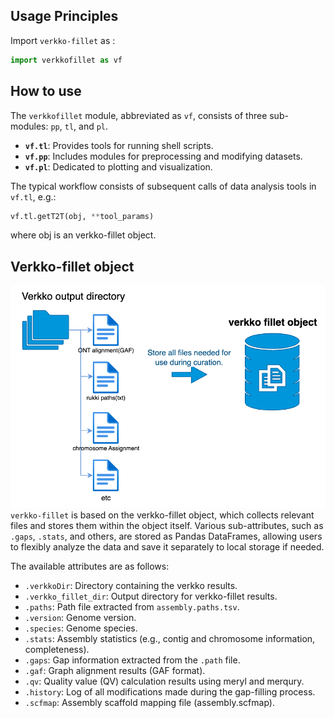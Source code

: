 ## Usage Principles

Import `verkko-fillet` as :
```python
import verkkofillet as vf
```

## How to use
The `verkkofillet` module, abbreviated as `vf`, consists of three sub-modules: `pp`, `tl`, and `pl`.

- **`vf.tl`**: Provides tools for running shell scripts.  
- **`vf.pp`**: Includes modules for preprocessing and modifying datasets.  
- **`vf.pl`**: Dedicated to plotting and visualization.  

The typical workflow consists of subsequent calls of data analysis tools in `vf.tl`, e.g.:
```python
vf.tl.getT2T(obj, **tool_params)
```
where obj is an verkko-fillet object.    

## Verkko-fillet object
![verkkofilletobj](../data/test_giraffe/fig/giraffe_complete_verkko-verkko_filletObj.png)
`verkko-fillet` is based on the verkko-fillet object, which collects relevant files and stores them within the object itself. Various sub-attributes, such as `.gaps`, `.stats`, and others, are stored as Pandas DataFrames, allowing users to flexibly analyze the data and save it separately to local storage if needed.

The available attributes are as follows:
* `.verkkoDir`: Directory containing the verkko results.
* `.verkko_fillet_dir`: Output directory for verkko-fillet results.
* `.paths`: Path file extracted from `assembly.paths.tsv`.
* `.version`: Genome version.
* `.species`: Genome species.
* `.stats`: Assembly statistics (e.g., contig and chromosome information, completeness).
* `.gaps`: Gap information extracted from the  `.path` file.
* `.gaf`: Graph alignment results (GAF format).
* `.qv`: Quality value (QV) calculation results using meryl and merqury.
* `.history`: Log of all modifications made during the gap-filling process.
* `.scfmap`: Assembly scaffold mapping file (assembly.scfmap).